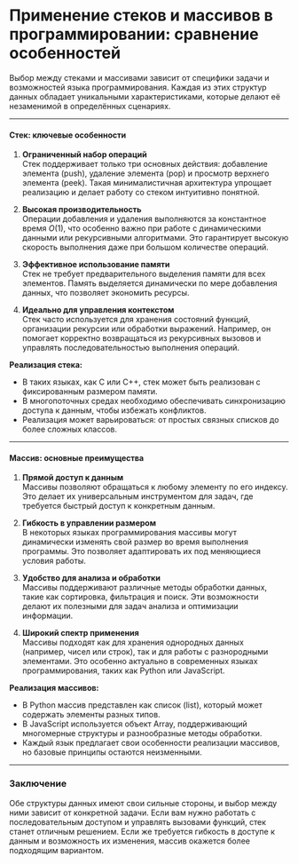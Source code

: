 # Применение стеков и массивов в программировании: сравнение особенностей

Выбор между стеками и массивами зависит от специфики задачи и возможностей языка программирования. Каждая из этих структур данных обладает уникальными характеристиками, которые делают её незаменимой в определённых сценариях.

---

#### **Стек: ключевые особенности**

1. **Ограниченный набор операций**  
   Стек поддерживает только три основных действия: добавление элемента (push), удаление элемента (pop) и просмотр верхнего элемента (peek). Такая минималистичная архитектура упрощает реализацию и делает работу со стеком интуитивно понятной.

2. **Высокая производительность**  
   Операции добавления и удаления выполняются за константное время $O(1)$, что особенно важно при работе с динамическими данными или рекурсивными алгоритмами. Это гарантирует высокую скорость выполнения даже при большом количестве операций.

3. **Эффективное использование памяти**  
   Стек не требует предварительного выделения памяти для всех элементов. Память выделяется динамически по мере добавления данных, что позволяет экономить ресурсы.

4. **Идеально для управления контекстом**  
   Стек часто используется для хранения состояний функций, организации рекурсии или обработки выражений. Например, он помогает корректно возвращаться из рекурсивных вызовов и управлять последовательностью выполнения операций.

**Реализация стека:**  
- В таких языках, как C или C++, стек может быть реализован с фиксированным размером памяти.  
- В многопоточных средах необходимо обеспечивать синхронизацию доступа к данным, чтобы избежать конфликтов.  
- Реализация может варьироваться: от простых связных списков до более сложных классов.

---

#### **Массив: основные преимущества**

1. **Прямой доступ к данным**  
   Массивы позволяют обращаться к любому элементу по его индексу. Это делает их универсальным инструментом для задач, где требуется быстрый доступ к конкретным данным.

2. **Гибкость в управлении размером**  
   В некоторых языках программирования массивы могут динамически изменять свой размер во время выполнения программы. Это позволяет адаптировать их под меняющиеся условия работы.

3. **Удобство для анализа и обработки**  
   Массивы поддерживают различные методы обработки данных, такие как сортировка, фильтрация и поиск. Эти возможности делают их полезными для задач анализа и оптимизации информации.

4. **Широкий спектр применения**  
   Массивы подходят как для хранения однородных данных (например, чисел или строк), так и для работы с разнородными элементами. Это особенно актуально в современных языках программирования, таких как Python или JavaScript.

**Реализация массивов:**  
- В Python массив представлен как список (list), который может содержать элементы разных типов.  
- В JavaScript используется объект Array, поддерживающий многомерные структуры и разнообразные методы обработки.  
- Каждый язык предлагает свои особенности реализации массивов, но базовые принципы остаются неизменными.

---

### **Заключение**

Обе структуры данных имеют свои сильные стороны, и выбор между ними зависит от конкретной задачи. Если вам нужно работать с последовательным доступом и управлять вызовами функций, стек станет отличным решением. Если же требуется гибкость в доступе к данным и возможность их изменения, массив окажется более подходящим вариантом.
